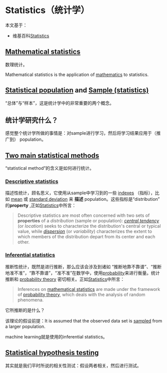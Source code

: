 # Statistics（统计学）

本文基于：

- 维基百科[Statistics](https://en.wikipedia.org/wiki/Statistics)

## [Mathematical statistics](https://en.wikipedia.org/wiki/Mathematical_statistics)

数理统计。

Mathematical statistics is the application of [mathematics](https://en.wikipedia.org/wiki/Mathematics) to statistics. 

## [Statistical population](https://en.wikipedia.org/wiki/Statistical_population) and [Sample (statistics)](https://en.wikipedia.org/wiki/Sample_(statistics))

“总体”与“样本”，这是统计学中的非常重要的两个概念。

## 统计学研究什么？

感觉整个统计学所做的事情是：对sample进行学习，然后将学习结果应用于（推广到） population。



## [Two main statistical methods](https://en.wikipedia.org/wiki/Statistics#Statistical_methods)

“statistical method”的含义是如何进行统计。

### [Descriptive statistics](https://en.wikipedia.org/wiki/Descriptive_statistics)

描述性统计，顾名思义，它使用从sample中学习到的一些  [indexes](https://en.wikipedia.org/wiki/Index_(statistics)) （指标），比如 [mean](https://en.wikipedia.org/wiki/Mean) 或 [standard deviation](https://en.wikipedia.org/wiki/Standard_deviation) 来 **描述** population。这些指标是“distribution” 的**property** ,正如[Statistics](https://en.wikipedia.org/wiki/Statistics)中所言：

> Descriptive statistics are most often concerned with two sets of **properties** of a *distribution* (sample or population): *[central tendency](https://en.wikipedia.org/wiki/Central_tendency)* (or *location*) seeks to characterize the distribution's central or typical value, while *[dispersion](https://en.wikipedia.org/wiki/Statistical_dispersion)* (or *variability*) characterizes the extent to which members of the distribution depart from its center and each other. 

### [Inferential statistics](https://en.wikipedia.org/wiki/Statistical_inference)

推断性统计，既然是进行推断，那么应该会涉及到诸如 “推断地靠不靠谱”、“推断地准不准”，“靠不靠谱”，“准不准”在数学中，使用[probability](https://en.wikipedia.org/wiki/Probability_theory)来进行衡量。统计推断和  [probability theory](https://en.wikipedia.org/wiki/Probability_theory) 密切相关。正如[Statistics](https://en.wikipedia.org/wiki/Statistics)中所言：

> Inferences on [mathematical statistics](https://en.wikipedia.org/wiki/Mathematical_statistics) are made under the framework of [probability theory](https://en.wikipedia.org/wiki/Probability_theory), which deals with the analysis of random phenomena.

它所推断的是什么？

该理论的假设前提：It is assumed that the observed data set is [sampled](https://en.wikipedia.org/wiki/Sampling_(statistics)) from a larger population.

machine learning就是使用的inferential statistics。







## [Statistical hypothesis testing](https://en.wikipedia.org/wiki/Statistical_hypothesis_testing)

其实就是我们平时所说的相关性测试：假设两者相关，然后进行测试。